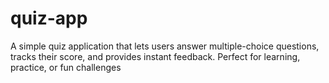 # quiz-app
A simple quiz application that lets users answer multiple-choice questions, tracks their score, and provides instant feedback. Perfect for learning, practice, or fun challenges
